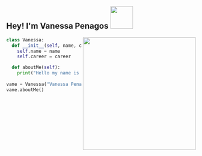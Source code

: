 
<h2> Hey! I'm Vanessa Penagos <img src="https://media.giphy.com/media/5bdhq6YF0szPaCEk9Y/giphy.gif" width="60"> </h2>
<img align='right' src="https://static.dribbble.com/users/876183/screenshots/4178051/_______.gif" width="300">

```python
class Vanessa:
  def __init__(self, name, career):
    self.name = name
    self.career = career

  def aboutMe(self):
    print("Hello my name is " + self.name + " and I am a " + self.career)
   
vane = Vanessa("Vanessa Penagos", "Software Engineer")
vane.aboutMe()
    
```
